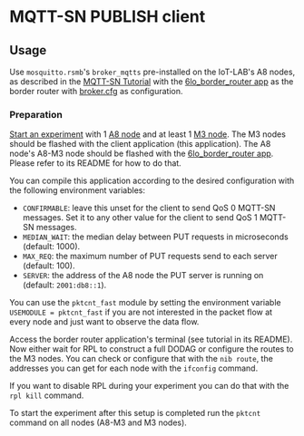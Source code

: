 # MQTT-SN PUBLISH client

## Usage

Use `mosquitto.rsmb`'s `broker_mqtts` pre-installed on the IoT-LAB's A8 nodes,
as described in the [MQTT-SN Tutorial] with the [6lo_border_router app] as the
border router with [broker.cfg] as configuration.

### Preparation
[Start an experiment] with 1 [A8 node] and at least 1 [M3 node]. The M3 nodes
should be flashed with the client application (this application). The A8 node's
A8-M3 node should be flashed with the [6lo_border_router app]. Please refer to
its README for how to do that.

You can compile this application according to the desired configuration with the
following environment variables:

* `CONFIRMABLE`: leave this unset for the client to send QoS 0 MQTT-SN messages.
  Set it to any other value for the client to send QoS 1 MQTT-SN messages.
* `MEDIAN_WAIT`: the median delay between PUT requests in microseconds (default:
  1000).
* `MAX_REQ`: the maximum number of PUT requests send to each server (default:
  100).
* `SERVER`: the address of the A8 node the PUT server is running on (default:
  `2001:db8::1`).

You can use the `pktcnt_fast` module by setting the environment variable
`USEMODULE = pktcnt_fast` if you are not interested in the packet flow at every
node and just want to observe the data flow.

Access the border router application's terminal (see tutorial in its README).
Now either wait for RPL to construct a full DODAG or configure the routes to the
M3 nodes. You can check or configure that with the `nib route`, the addresses
you can get for each node with the `ifconfig` command.

If you want to disable RPL during your experiment you can do that with the
`rpl kill` command.

To start the experiment after this setup is completed run the `pktcnt` command
on all nodes (A8-M3 and M3 nodes).

[broker.cfg]: broker.cfg
[MQTT-SN Tutorial]: https://www.iot-lab.info/tutorials/mqtt-sn-using-riot-with-a8-m3-nodes/
[6lo_border_router app]: ../6lo_border_router
[Start an experiment]: https://www.iot-lab.info/tutorials/iotlab-experiment-client/
[A8 node]: https://www.iot-lab.info/hardware/a8/
[M3 node]: https://www.iot-lab.info/hardware/m3/
